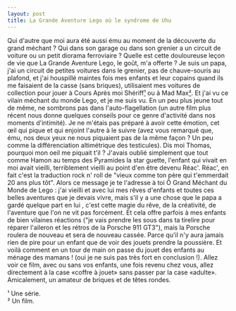 ```yaml
---
layout: post
title: La Grande Aventure Lego où le syndrome de Uhu
---
```


Qui d'autre que moi aura été aussi ému au moment de la découverte du grand méchant ? Qui dans son garage ou dans son grenier a un circuit de voiture ou un petit diorama ferroviaire ? Quelle est cette douloureuse leçon de vie que La Grande Aventure Lego, le goût, m'a offerte ? Je suis un papa, j'ai un circuit de petites voitures dans le grenier, pas de chauve-souris au plafond, et j'ai houspillé maintes fois mes enfants et leur copains quand ils me faisaient de la casse (sans briques), utilisaient mes voitures de collection pour jouer à Cours Après moi Shériff[¹](#note1) ou à Mad Max[²](#note2). Et j'ai vu ce vilain méchant du monde Lego, et je me suis vu. En un peu plus jeune tout de même, ne sombrons pas dans l'auto-flagellation (un autre film plus récent nous donne quelques conseils pour ce genre d'activité dans nos moments d'intimité). Je ne m'étais pas préparé à avoir cette émotion, cet œil qui pique et qui enjoint l'autre à le suivre (avez vous remarqué que, ému, nos deux yeux ne nous piquaient pas de la même façon ? Un peu comme la différenciation altimétrique des testicules). Dis moi Thomas, pourquoi mon oeil me piquait t'il ? J'avais oublié simplement que tout comme Hamon au temps des Pyramides la star guette, l'enfant qui vivait en moi avait vieilli, terriblement vieilli au point d'en être devenu Réac'. Réac', en fait c'est la traduction rock n' roll de "vieux comme ton père qui t'emmerdait 20 ans plus tôt". Alors ce message je te l'adresse à toi Ô Grand Méchant du Monde de Lego : j'ai vieilli et avec lui mes rêves d'enfants et toutes ces belles aventures que je devais vivre, mais s'il y a une chose que le papa a gardé quelque part en lui , c'est cette magie du rêve, de la créativité, de l'aventure que l'on ne vit pas forcément. Et cela offre parfois à mes enfants de bien vilaines réactions ("je vais prendre les sous dans ta tirelire pour réparer l'aileron et les rétros de la Porsche 911 GT3"), mais la Porsche roulera de nouveau et sera de nouveau cassée. Parce qu'il n'y aura jamais rien de pire pour un enfant que de voir des jouets prendre la poussière. 
Et voilà comment en un tour de main on passe du jouet des enfants au ménage des mamans ! (oui je ne suis pas très fort en conclusion !). Allez voir ce film, avec ou sans vos enfants, une fois revenu chez vous, allez directement à la case «coffre à jouet» sans passer par la case «adulte». Amicalement, un amateur de briques et de têtes rondes.

<a id="note1">¹</a> Une série.<br />
<a id="note2">²</a> Un film.
